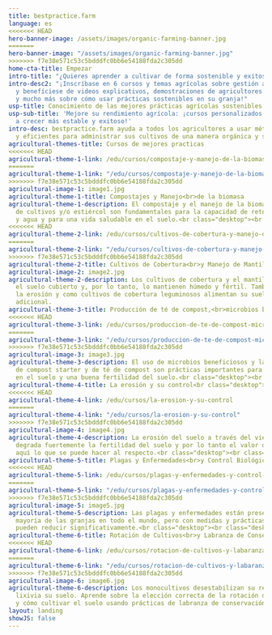 ```yaml
---
title: bestpractice.farm
language: es
<<<<<<< HEAD
hero-banner-image: /assets/images/organic-farming-banner.jpg
=======
hero-banner-image: "/assets/images/organic-farming-banner.jpg"
>>>>>>> f7e38e571c53c5bdddfc0bb6e54188fda2c305dd
home-cta-title: Empezar
intro-title: "¿Quieres aprender a cultivar de forma sostenible y exitosa?"
intro-desc2: "¡Inscríbase en 6 cursos y temas agrícolas sobre gestión agrícola sostenible
  y benefíciese de videos explicativos, demostraciones de agricultores reales, pósteres
  y mucho más sobre cómo usar prácticas sostenibles en su granja!"
usp-title: Conocimiento de las mejores prácticas agrícolas sostenibles.
usp-sub-title: 'Mejore su rendimiento agrícola: ¡cursos personalizados para ayudarlo
  a crecer más estable y exitoso!'
intro-desc: bestpractice.farm ayuda a todos los agricultores a usar métodos efectivos
  y eficientes para administrar sus cultivos de una manera orgánica y sostenible.
agricultural-themes-title: Cursos de mejores practicas
<<<<<<< HEAD
agricultural-theme-1-link: /edu/cursos/compostaje-y-manejo-de-la-biomasa
=======
agricultural-theme-1-link: "/edu/cursos/compostaje-y-manejo-de-la-biomasa"
>>>>>>> f7e38e571c53c5bdddfc0bb6e54188fda2c305dd
agricultural-image-1: image1.jpg
agricultural-theme-1-title: Compostajes y Manejo<br>de la biomasa
agricultural-theme-1-description: El compostaje y el manejo de la biomasa de residuos
  de cultivos y/o estiércol son fundamentales para la capacidad de retención de nutrientes
  y agua y para una vida saludable en el suelo.<br class="desktop"><br class="desktop">
<<<<<<< HEAD
agricultural-theme-2-link: /edu/cursos/cultivos-de-cobertura-y-manejo-de-mantillo
=======
agricultural-theme-2-link: "/edu/cursos/cultivos-de-cobertura-y-manejo-de-mantillo"
>>>>>>> f7e38e571c53c5bdddfc0bb6e54188fda2c305dd
agricultural-theme-2-title: Cultivos de Cobertura<br>y Manejo de Mantillo
agricultural-image-2: image2.jpg
agricultural-theme-2-description: Los cultivos de cobertura y el mantillo mantienen
  el suelo cubierto y, por lo tanto, lo mantienen húmedo y fértil. También evitan
  la erosión y como cultivos de cobertura leguminosos alimentan su suelo con nitrógeno
  adicional.
agricultural-theme-3-title: Producción de té de compost,<br>microbios beneficiosos
<<<<<<< HEAD
agricultural-theme-3-link: /edu/cursos/produccion-de-te-de-compost-microbios-beneficiosos
=======
agricultural-theme-3-link: "/edu/cursos/produccion-de-te-de-compost-microbios-beneficiosos"
>>>>>>> f7e38e571c53c5bdddfc0bb6e54188fda2c305dd
agricultural-image-3: image3.jpg
agricultural-theme-3-description: El uso de microbios beneficiosos y la producción
  de compost starter y de té de compost son prácticas importantes para una vida saludable
  en el suelo y una buena fertilidad del suelo.<br class="desktop"><br class="desktop">
agricultural-theme-4-title: La erosión y su control<br class="desktop"><br class="desktop">
<<<<<<< HEAD
agricultural-theme-4-link: /edu/cursos/la-erosion-y-su-control
=======
agricultural-theme-4-link: "/edu/cursos/la-erosion-y-su-control"
>>>>>>> f7e38e571c53c5bdddfc0bb6e54188fda2c305dd
agricultural-image-4: image4.jpg
agricultural-theme-4-description: La erosión del suelo a través del viento o el agua
  degrada fuertemente la fertilidad del suelo y por lo tanto el valor del suelo. Aprende
  aquí lo que se puede hacer al respecto.<br class="desktop"><br class="desktop">
agricultural-theme-5-title: Plagas y Enfermedades<br>y Control Biológico
<<<<<<< HEAD
agricultural-theme-5-link: /edu/cursos/plagas-y-enfermedades-y-control-biologico
=======
agricultural-theme-5-link: "/edu/cursos/plagas-y-enfermedades-y-control-biologico"
>>>>>>> f7e38e571c53c5bdddfc0bb6e54188fda2c305dd
agricultural-image-5: image5.jpg
agricultural-theme-5-description: Las plagas y enfermedades están presentes en la
  mayoría de las granjas en todo el mundo, pero con medidas y prácticas simples se
  pueden reducir significativamente.<br class="desktop"><br class="desktop">
agricultural-theme-6-title: Rotación de Cultivos<br>y Labranza de Conservación
<<<<<<< HEAD
agricultural-theme-6-link: /edu/cursos/rotacion-de-cultivos-y-labaranza-de-conservacion
=======
agricultural-theme-6-link: "/edu/cursos/rotacion-de-cultivos-y-labaranza-de-conservacion"
>>>>>>> f7e38e571c53c5bdddfc0bb6e54188fda2c305dd
agricultural-image-6: image6.jpg
agricultural-theme-6-description: Los monocultivos desestabilizan su rendimiento y
  lixivia su suelo. Aprende sobre la elección correcta de la rotación de cultivos
  y cómo cultivar el suelo usando prácticas de labranza de conservación.
layout: landing
showJS: false
---
```



